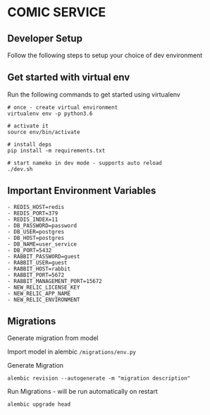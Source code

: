  COMIC SERVICE 
=========================
Developer Setup
-------------------------------

Follow the following steps to setup your choice of dev environment

Get started with virtual env
----------------------------

Run the following commands to get started using virtualenv

``` shell
# once - create virtual environment
virtualenv env -p python3.6

# activate it
source env/bin/activate

# install deps
pip install -m requirements.txt

# start nameko in dev mode - supports auto reload
./dev.sh
```

Important Environment Variables
-------------------------------
``` shell
- REDIS_HOST=redis
- REDIS_PORT=379
- REDIS_INDEX=11
- DB_PASSWORD=password
- DB_USER=postgres
- DB_HOST=postgres
- DB_NAME=user_service
- DB_PORT=5432
- RABBIT_PASSWORD=guest
- RABBIT_USER=guest
- RABBIT_HOST=rabbit
- RABBIT_PORT=5672
- RABBIT_MANAGEMENT_PORT=15672
- NEW_RELIC_LICENSE_KEY
- NEW_RELIC_APP_NAME
- NEW_RELIC_ENVIRONMENT
```

Migrations
----------

Generate migration from model

Import model in alembic `/migrations/env.py`

Generate Migration

``` shell
alembic revision --autogenerate -m "migration description"
```

Run Migrations - will be run automatically on restart

``` shell
alembic upgrade head